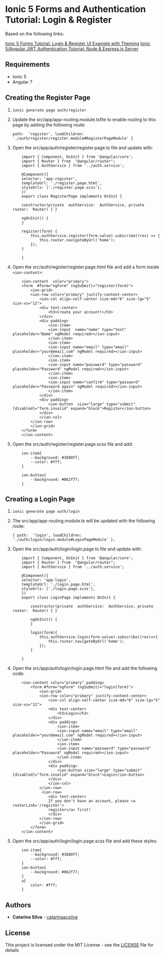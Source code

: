 # Ionic 5 Forms and Authentication Tutorial: Login & Register 

Based on the following links:

[Ionic 5 Forms Tutorial: Login & Register UI Example with Theming](https://www.techiediaries.com/ionic-ui-forms-theming/)
[Ionic 5/Angular JWT Authentication Tutorial: Node & Express.js Server](https://www.techiediaries.com/ionic/ionic-5-jwt-authentication-node-expressjs/)

## Requirements

- Ionic 5
- Angular 7


## Creating the Register Page

1. `ionic generate page auth/register`
2. Update the src/app/app-routing.module.tsfile to enable routing to this page by adding the following route: 

    `path:  'register', loadChildren:  './auth/register/register.module#RegisterPageModule' }`

3. Open the src/app/auth/register/register.page.ts file and update with:

    ```
        import { Component, OnInit } from '@angular/core';
        import { Router } from  "@angular/router";
        import { AuthService } from '../auth.service';

        @Component({
        selector: 'app-register',
        templateUrl: './register.page.html',
        styleUrls: ['./register.page.scss'],
        })
        export class RegisterPage implements OnInit {

        constructor(private  authService:  AuthService, private  router:  Router) { }

        ngOnInit() {
        }

        register(form) {
            this.authService.register(form.value).subscribe((res) => {
                this.router.navigateByUrl('home');
            });
        }

        }
    ```
4. Open the src/auth/register/register.page.html file and add a form inside `<ion-content>`:

    ```
        <ion-content  color="primary">
        <form  #form="ngForm" (ngSubmit)="register(form)">
            <ion-grid>
            <ion-row color="primary" justify-content-center>
                <ion-col align-self-center size-md="6" size-lg="5" size-xs="12">
                <div text-center>
                    <h3>Create your account!</h3>
                </div>
                <div padding>
                    <ion-item>
                    <ion-input  name="name" type="text" placeholder="Name" ngModel required></ion-input>
                    </ion-item>
                    <ion-item>
                    <ion-input name="email" type="email" placeholder="your@email.com" ngModel required></ion-input>
                    </ion-item>
                    <ion-item>
                    <ion-input name="password" type="password" placeholder="Password" ngModel required></ion-input>
                    </ion-item>
                    <ion-item>
                    <ion-input name="confirm" type="password" placeholder="Password again" ngModel required></ion-input>
                    </ion-item>
                </div>
                <div padding>
                    <ion-button  size="large" type="submit" [disabled]="form.invalid" expand="block">Register</ion-button>
                </div>
                </ion-col>
            </ion-row>
            </ion-grid>
        </form>
        </ion-content>
    ```
5.  Open the src/auth/register/register.page.scss file and add:

    ``` 
        ion-item{
            --background: #3880ff;
            --color: #fff;
        }

        ion-button{
            --background: #062f77;
        }

    ```

## Creating a Login Page

1. `ionic generate page auth/login`

2. The src/app/app-routing.module.ts will be updated with the following route:

    `{ path:  'login', loadChildren:  './auth/login/login.module#LoginPageModule' },`

3. Open the src/app/auth/login/login.page.ts file and update with:

    ``` 
        import { Component, OnInit } from '@angular/core';
        import { Router } from  "@angular/router";
        import { AuthService } from '../auth.service';

        @Component({
        selector: 'app-login',
        templateUrl: './login.page.html',
        styleUrls: ['./login.page.scss'],
        })
        export class LoginPage implements OnInit {

            constructor(private  authService:  AuthService, private  router:  Router) { }

            ngOnInit() {
            }

            login(form){
                this.authService.login(form.value).subscribe((res)=>{
                    this.router.navigateByUrl('home');
                });
            }

        } 

    ```

4. Open the src/app/auth/login/login.page.html file and add the following code:

    ```
        <ion-content color="primary" padding>
            <form #form="ngForm" (ngSubmit)="login(form)">
                <ion-grid>
                <ion-row color="primary" justify-content-center>
                    <ion-col align-self-center size-md="6" size-lg="5" size-xs="12">
                    <div text-center>
                        <h3>Login</h3>
                    </div>
                    <div padding>
                        <ion-item>
                        <ion-input name="email" type="email" placeholder="your@email.com" ngModel required></ion-input>
                        </ion-item>
                        <ion-item>
                        <ion-input name="password" type="password" placeholder="Password" ngModel required></ion-input>
                        </ion-item>
                    </div>
                    <div padding>
                        <ion-button size="large" type="submit" [disabled]="form.invalid" expand="block">Login</ion-button>
                    </div>
                    </ion-col>
                </ion-row>
                 <ion-row>
                    <div text-center>
                    If you don't have an account, please <a routerLink='/register'>
                    register</a> first!
                    </div>
                </ion-row>
                </ion-grid>
            </form>
        </ion-content>

    ``` 

5. Open the src/app/auth/login/login.page.scss file and add these styles:

    ```
        ion-item{
            --background: #3880ff;
            --color: #fff;
        }
        ion-button{
            --background: #062f77;
        }
        a{
            color: #fff;
        }

    ```

## Authors

* **Catarina Silva** - [catarinaacsilva](https://github.com/catarinaacsilva)

## License

This project is licensed under the MIT License - see the [LICENSE](LICENSE) file for details
